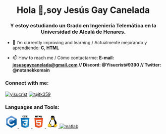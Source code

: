 <h1 align="center">Hola 👋,soy Jesús Gay Canelada</h1>
<h3 align="center">Y estoy estudiando un Grado en Ingeniería Telemática en la Universidad de Alcalá de Henares.</h3>

- 🌱 I’m currently improving and learning / Actualmente mejorando y aprendiendo: **C, HTML**

- 📫 How to reach me / Cómo contactarme: **E-mail: jesusgaycanelada@gmail.com // Discord: @Yisucrist#9390 // Twitter: @notanekkomain**

<h3 align="left">Connect with me:</h3>
<p align="left">
<a href="https://twitter.com/yisucrist" target="blank"><img align="center" src="https://raw.githubusercontent.com/rahuldkjain/github-profile-readme-generator/master/src/images/icons/Social/twitter.svg" alt="yisucrist" height="30" width="40" /></a>
<a href="https://instagram.com/@jtk359" target="blank"><img align="center" src="https://raw.githubusercontent.com/rahuldkjain/github-profile-readme-generator/master/src/images/icons/Social/instagram.svg" alt="@jtk359" height="30" width="40" /></a>
</p>

<h3 align="left">Languages and Tools:</h3>
<p align="left"> <a href="https://www.cprogramming.com/" target="_blank" rel="noreferrer"> <img src="https://raw.githubusercontent.com/devicons/devicon/master/icons/c/c-original.svg" alt="c" width="40" height="40"/> </a> <a href="https://www.w3schools.com/css/" target="_blank" rel="noreferrer"> <img src="https://raw.githubusercontent.com/devicons/devicon/master/icons/css3/css3-original-wordmark.svg" alt="css3" width="40" height="40"/> </a> <a href="https://www.w3.org/html/" target="_blank" rel="noreferrer"> <img src="https://raw.githubusercontent.com/devicons/devicon/master/icons/html5/html5-original-wordmark.svg" alt="html5" width="40" height="40"/> </a> <a href="https://www.linux.org/" target="_blank" rel="noreferrer"> <img src="https://raw.githubusercontent.com/devicons/devicon/master/icons/linux/linux-original.svg" alt="linux" width="40" height="40"/> </a> <a href="https://www.mathworks.com/" target="_blank" rel="noreferrer"> <img src="https://upload.wikimedia.org/wikipedia/commons/2/21/Matlab_Logo.png" alt="matlab" width="40" height="40"/> </a> </p>
